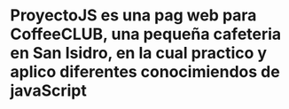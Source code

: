 # ProyectoJS es una pag web para CoffeeCLUB, una pequeña cafeteria en San Isidro, en la cual practico y aplico diferentes conocimiendos de javaScript 
